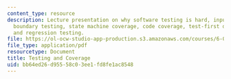 ```yaml
---
content_type: resource
description: Lecture presentation on why software testing is hard, input space partitioning,
  boundary testing, state machine coverage, code coverage, test-first development,
  and regression testing.
file: https://ol-ocw-studio-app-production.s3.amazonaws.com/courses/6-005-elements-of-software-construction-fall-2008/bb64ed26d95558c03ee1fd8fe1ac8548_MIT6_005f08_lec09.pdf
file_type: application/pdf
resourcetype: Document
title: Testing and Coverage
uid: bb64ed26-d955-58c0-3ee1-fd8fe1ac8548
---
```

